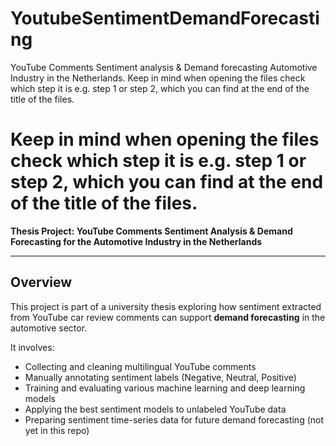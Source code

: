 # YoutubeSentimentDemandForecasting
YouTube Comments Sentiment analysis &amp; Demand forecasting Automotive Industry in the Netherlands. Keep in mind when opening the files check which step it is e.g. step 1 or step 2, which you can find at the end of the title of the files.
#  Keep in mind when opening the files check which step it is e.g. step 1 or step 2, which you can find at the end of the title of the files.

**Thesis Project: YouTube Comments Sentiment Analysis & Demand Forecasting for the Automotive Industry in the Netherlands**

---

## Overview

This project is part of a university thesis exploring how sentiment extracted from YouTube car review comments can support **demand forecasting** in the automotive sector.

It involves:
- Collecting and cleaning multilingual YouTube comments
- Manually annotating sentiment labels (Negative, Neutral, Positive)
- Training and evaluating various machine learning and deep learning models
- Applying the best sentiment models to unlabeled YouTube data
- Preparing sentiment time-series data for future demand forecasting (not yet in this repo)

